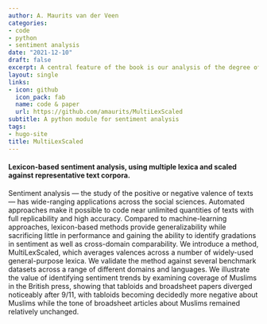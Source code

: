 ```yaml
---
author: A. Maurits van der Veen
categories:
- code
- python
- sentiment analysis
date: "2021-12-10"
draft: false
excerpt: A central feature of the book is our analysis of the degree of positivity or negativity of a newspaper articles. To perform this analysis, we developed a new sentiment analysis method, which outperforms other lexicon-based approaches on standard benchmarks and is more robust across a range of different domains.
layout: single
links:
- icon: github
  icon_pack: fab
  name: code & paper
  url: https://github.com/amaurits/MultiLexScaled
subtitle: A python module for sentiment analysis
tags:
- hugo-site
title: MultiLexScaled
---
```


#### Lexicon-based sentiment analysis, using multiple lexica and scaled against representative text corpora.

Sentiment analysis — the study of the positive or negative valence of texts — has wide-ranging applications across the social sciences. Automated approaches make it possible to code near unlimited quantities of texts with full replicability and high accuracy. Compared to machine-learning approaches, lexicon-based methods provide generalizability while sacrificing little in performance and gaining the ability to identify gradations in sentiment as well as cross-domain comparability. We introduce a method, MultiLexScaled, which averages valences across a number of widely-used general-purpose lexica. We validate the method against several benchmark datasets across a range of different domains and languages. We illustrate the value of identifying sentiment trends by examining coverage of Muslims in the British press, showing that tabloids and broadsheet papers diverged noticeably after 9/11, with tabloids becoming decidedly more negative about Muslims while the tone of broadsheet articles about Muslims remained relatively unchanged.
